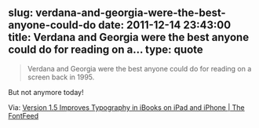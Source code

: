 slug: verdana-and-georgia-were-the-best-anyone-could-do
date: 2011-12-14 23:43:00
title: Verdana and Georgia were the best anyone could do for reading on a...
type: quote
---

> Verdana and Georgia were the best anyone could do for reading on a screen back in 1995.

But not anymore today!

 Via: [Version 1.5 Improves Typography in iBooks on iPad and iPhone | The FontFeed](http://fontfeed.com/archives/version-1-5-improves-typography-in-ibooks-onipad-and-iphone/)
